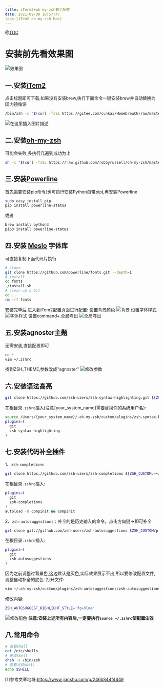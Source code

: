 ```yaml
---
title: iTerm2+oh-my-zsh最全配置
date: 2021-09-30 10:57:47
tags:[iTem2 oh-my-zsh Mac]
---
```

@[TOC]( iTerm2+oh-my-zsh最全配置)

# 安装前先看效果图

![效果图](https://img-blog.csdnimg.cn/48edcbdf2daa430b887244c624919247.png?x-oss-process=image/watermark,type_ZmFuZ3poZW5naGVpdGk,shadow_10,text_aHR0cHM6Ly9ibG9nLmNzZG4ubmV0L3hpbnhpbW8=,size_16,color_FFFFFF,t_70#pic_center)
<!--more-->

## 一.安装[iTem2](https://iterm2.com/)
点击标题即可下载,如果没有安装brew,执行下面命令一键安装brew并自动替换为国内镜像源
```bash
/bin/zsh -c "$(curl -fsSL https://gitee.com/cunkai/HomebrewCN/raw/master/Homebrew.sh)"
```
![在这里插入图片描述](https://img-blog.csdnimg.cn/4e2f117e99af46c8b79e76597b379062.png?x-oss-process=image/watermark,type_ZmFuZ3poZW5naGVpdGk,shadow_10,text_aHR0cHM6Ly9ibG9nLmNzZG4ubmV0L3hpbnhpbW8=,size_16,color_FFFFFF,t_70#pic_center)

## 二.安装[oh-my-zsh](https://ohmyz.sh/)
可能会失败,多执行几遍到成功为止
```bash
sh -c "$(curl -fsSL https://raw.github.com/robbyrussell/oh-my-zsh/master/tools/install.sh)" 
```

## 三.安装[Powerline](https://powerline.readthedocs.io/en/latest/installation.html)
首先需要安装pip命令(也可自行安装Python自带pip),再安装Powerline
```bash
sudo easy_install pip
pip install powerline-status
```
或者
```bash
brew install python3
pip3 install powerline-status
```

## 四.安装 [Meslo](https://github.com/powerline/fonts) 字体库
可直接复制下面代码片执行
```bash
# clone
git clone https://github.com/powerline/fonts.git --depth=1
# install
cd fonts
./install.sh
# clean-up a bit
cd ..
rm -rf fonts
```
安装完毕后,进入到iTem2配置页面进行配置:
设置背景颜色
![背景](https://img-blog.csdnimg.cn/c2c9e4f7c9ef467090534689aea6006d.png?x-oss-process=image/watermark,type_ZmFuZ3poZW5naGVpdGk,shadow_10,text_aHR0cHM6Ly9ibG9nLmNzZG4ubmV0L3hpbnhpbW8=,size_16,color_FFFFFF,t_70#pic_center)
设置字体样式
![字体样式](https://img-blog.csdnimg.cn/08449346236945b9b6351609ae45a77d.png?x-oss-process=image/watermark,type_ZmFuZ3poZW5naGVpdGk,shadow_10,text_aHR0cHM6Ly9ibG9nLmNzZG4ubmV0L3hpbnhpbW8=,size_16,color_FFFFFF,t_70#pic_center)
设置command+.全局呼出
![全局呼出](https://img-blog.csdnimg.cn/80e0d88ab25c432c88075c3d2937bd9f.png?x-oss-process=image/watermark,type_ZmFuZ3poZW5naGVpdGk,shadow_10,text_aHR0cHM6Ly9ibG9nLmNzZG4ubmV0L3hpbnhpbW8=,size_16,color_FFFFFF,t_70#pic_center)
## 五.安装agnoster主题
无需安装,直接配置即可

```bash
cd ~
vim ~/.zshrc
```
找到ZSH_THEME,参数改成"agnoster"
![修改参数](https://img-blog.csdnimg.cn/ddd26a64d4c947f4be88438178e2489c.png?x-oss-process=image/watermark,type_ZmFuZ3poZW5naGVpdGk,shadow_10,text_aHR0cHM6Ly9ibG9nLmNzZG4ubmV0L3hpbnhpbW8=,size_16,color_FFFFFF,t_70#pic_center)
## 六.安装语法高亮

```bash
git clone https://github.com/zsh-users/zsh-syntax-highlighting.git ${ZSH_CUSTOM:-~/.oh-my-zsh/custom}/plugins/zsh-syntax-highlighting
```
在根目录`.zshrc`插入(注意{your_system_name}需要替换你的系统用户名):

```bash
source /Users/{your_system_name}/.oh-my-zsh/custom/plugins/zsh-syntax-highlighting/zsh-syntax-highlighting.zsh
plugins=(
  git
  zsh-syntax-highlighting
)
```
## 七.安装代码补全插件
1、`zsh-completions`
```bash
git clone https://github.com/zsh-users/zsh-completions ${ZSH_CUSTOM:=~/.oh-my-zsh/custom}/plugins/zsh-completions
```
在根目录`.zshrc`插入:

```bash
plugins=(
  git
  zsh-completions
)
autoload -U compinit && compinit
```
2、`zsh-autosuggestions`：补全的是历史输入的命令，点击方向键->即可补全

```bash
git clone git://github.com/zsh-users/zsh-autosuggestions $ZSH_CUSTOM/plugins/zsh-autosuggestions
```
在根目录`.zshrc`插入:

```bash
plugins=(
  git
  zsh-autosuggestions
)
```
因为之前调整过背景色,这边默认是灰色,实际效果展示不出,所以要修改配置文件,调整自动补全的底色:
打开文件:
```bash
vim ~/.oh-my-zsh/custom/plugins/zsh-autosuggestions/zsh-autosuggestions.zsh
```
修改内容:

```bash
ZSH_AUTOSUGGEST_HIGHLIGHT_STYLE='fg=blue'
```
![修改配色](https://img-blog.csdnimg.cn/884c4f8542a4404aae1115adda067684.png?x-oss-process=image/watermark,type_ZmFuZ3poZW5naGVpdGk,shadow_10,text_aHR0cHM6Ly9ibG9nLmNzZG4ubmV0L3hpbnhpbW8=,size_16,color_FFFFFF,t_70#pic_center)
**注意:安装上述所有内容后,一定要执行`source ~/.zshrc`使配置生效**
## 八.常用命令
```bash
# 查看shell
cat /etc/shells
# 更改shell
chsh -s /bin/zsh
# 查看当前shell
echo $SHELL
```

 [1]参考文章地址:https://www.jianshu.com/p/246b844f4449
